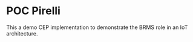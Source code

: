 POC Pirelli
=======================

This a demo CEP implementation to demonstrate the BRMS role in an IoT architecture.
